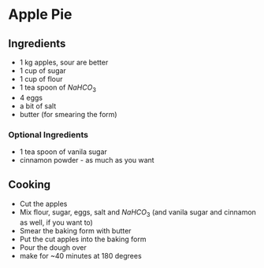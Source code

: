 # Apple Pie

## Ingredients
* 1 kg apples, sour are better
* 1 cup of sugar
* 1 cup of flour
* 1 tea spoon of $NaHCO_3$
* 4 eggs
* a bit of salt
* butter (for smearing the form)

### Optional Ingredients
* 1 tea spoon of vanila sugar
* cinnamon powder - as much as you want

## Cooking
* Cut the apples
* Mix flour, sugar, eggs, salt and $NaHCO_3$ (and vanila sugar and cinnamon as well, if you want to)
* Smear the baking form with butter
* Put the cut apples into the baking form
* Pour the dough over
* make for ~40 minutes at 180 degrees
